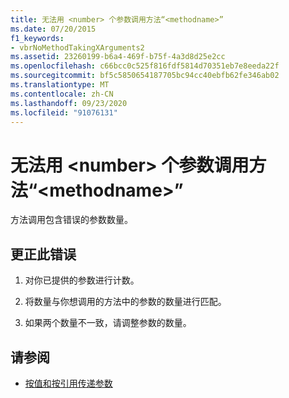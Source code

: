 ```yaml
---
title: 无法用 <number> 个参数调用方法“<methodname>”
ms.date: 07/20/2015
f1_keywords:
- vbrNoMethodTakingXArguments2
ms.assetid: 23260199-b6a4-469f-b75f-4a3d8d25e2cc
ms.openlocfilehash: c66bcc0c525f816fdf5814d70351eb7e8eeda22f
ms.sourcegitcommit: bf5c5850654187705bc94cc40ebfb62fe346ab02
ms.translationtype: MT
ms.contentlocale: zh-CN
ms.lasthandoff: 09/23/2020
ms.locfileid: "91076131"
---
```

# <a name="method-methodname-cannot-be-called-with-number-arguments"></a>无法用 \<number> 个参数调用方法“\<methodname>”

方法调用包含错误的参数数量。  
  
## <a name="to-correct-this-error"></a>更正此错误  
  
1. 对你已提供的参数进行计数。  
  
2. 将数量与你想调用的方法中的参数的数量进行匹配。  
  
3. 如果两个数量不一致，请调整参数的数量。  
  
## <a name="see-also"></a>请参阅

- [按值和按引用传递参数](../programming-guide/language-features/procedures/passing-arguments-by-value-and-by-reference.md)
